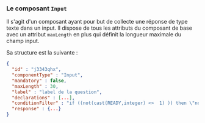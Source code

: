 ### Le composant `Input`

Il s'agit d'un composant ayant pour but de collecte une réponse de type texte dans un input.
Il dispose de tous les attributs du composant de base avec un attribut `maxLength` en plus qui définit la longueur maximale du champ input.

Sa structure est la suivante :

```json
{
  "id" : "j3343qhx",
  "componentType" : "Input",
  "mandatory" : false,
  "maxLength" : 30,
  "label" : "label de la question",
  "declarations" : [...],
  "conditionFilter" : "if ((not(cast(READY,integer) <>  1) )) then \"normal\" else \"hidden\"",
  "response" : {...}
}
```
